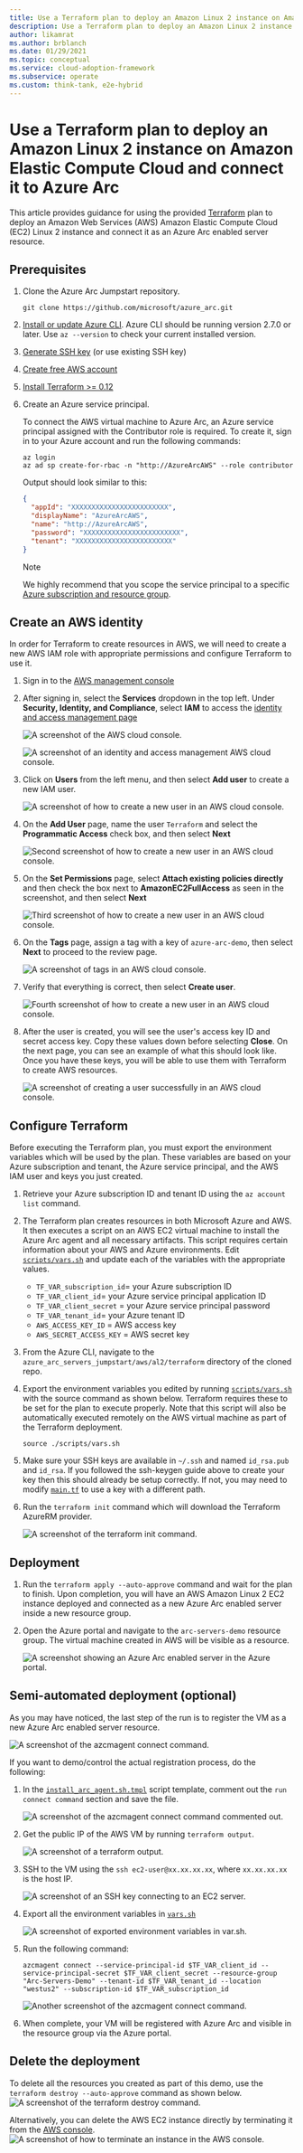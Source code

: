 ```yaml
---
title: Use a Terraform plan to deploy an Amazon Linux 2 instance on Amazon Elastic Compute Cloud and connect it to Azure Arc
description: Use a Terraform plan to deploy an Amazon Linux 2 instance on Amazon Elastic Compute Cloud and connect it to Azure Arc.
author: likamrat
ms.author: brblanch
ms.date: 01/29/2021
ms.topic: conceptual
ms.service: cloud-adoption-framework
ms.subservice: operate
ms.custom: think-tank, e2e-hybrid
---
```


# Use a Terraform plan to deploy an Amazon Linux 2 instance on Amazon Elastic Compute Cloud and connect it to Azure Arc

This article provides guidance for using the provided [Terraform](https://www.terraform.io/) plan to deploy an Amazon Web Services (AWS) Amazon Elastic Compute Cloud (EC2) Linux 2 instance and connect it as an Azure Arc enabled server resource.

## Prerequisites

1. Clone the Azure Arc Jumpstart repository.

    ```console
    git clone https://github.com/microsoft/azure_arc.git
    ```

2. [Install or update Azure CLI](/cli/azure/install-azure-cli). Azure CLI should be running version 2.7.0 or later. Use `az --version` to check your current installed version.

3. [Generate SSH key](https://help.github.com/articles/generating-a-new-ssh-key-and-adding-it-to-the-ssh-agent/) (or use existing SSH key)

4. [Create free AWS account](https://aws.amazon.com/premiumsupport/knowledge-center/create-and-activate-aws-account/)

5. [Install Terraform >= 0.12](https://learn.hashicorp.com/tutorials/terraform/install-cli)

6. Create an Azure service principal.

    To connect the AWS virtual machine to Azure Arc, an Azure service principal assigned with the Contributor role is required. To create it, sign in to your Azure account and run the following commands:

    ```console
    az login
    az ad sp create-for-rbac -n "http://AzureArcAWS" --role contributor
    ```

    Output should look similar to this:

    ```json
    {
      "appId": "XXXXXXXXXXXXXXXXXXXXXXXX",
      "displayName": "AzureArcAWS",
      "name": "http://AzureArcAWS",
      "password": "XXXXXXXXXXXXXXXXXXXXXXXX",
      "tenant": "XXXXXXXXXXXXXXXXXXXXXXXX"
    }
    ```

    > [!NOTE]
    > We highly recommend that you scope the service principal to a specific [Azure subscription and resource group](/cli/azure/ad/sp).

## Create an AWS identity

In order for Terraform to create resources in AWS, we will need to create a new AWS IAM role with appropriate permissions and configure Terraform to use it.

1. Sign in to the [AWS management console](https://console.aws.amazon.com/console/home)

2. After signing in, select the **Services** dropdown in the top left. Under **Security, Identity, and Compliance**, select **IAM** to access the [identity and access management page](https://console.aws.amazon.com/iam/home)

    ![A screenshot of the AWS cloud console.](./media/aws-terraform-al2/al2-aws-console.png)

    ![A screenshot of an identity and access management AWS cloud console.](./media/aws-terraform-al2/al2-aws-iam.png)

3. Click on **Users** from the left menu, and then select **Add user** to create a new IAM user.

    ![A screenshot of how to create a new user in an AWS cloud console.](./media/aws-terraform-al2/al2-new-user-1.png)

4. On the **Add User** page, name the user `Terraform` and select the **Programmatic Access** check box, and then select **Next**

    ![Second screenshot of how to create a new user in an AWS cloud console.](./media/aws-terraform-al2/al2-new-user-2.png)

5. On the **Set Permissions** page, select **Attach existing policies directly** and then check the box next to **AmazonEC2FullAccess** as seen in the screenshot, and then select **Next**

    ![Third screenshot of how to create a new user in an AWS cloud console.](./media/aws-terraform-al2/al2-new-user-3.png)

6. On the **Tags** page, assign a tag with a key of `azure-arc-demo`, then select **Next** to proceed to the review page.

    ![A screenshot of tags in an AWS cloud console.](./media/aws-terraform-al2/al2-tags.png)

7. Verify that everything is correct, then select **Create user**.

    ![Fourth screenshot of how to create a new user in an AWS cloud console.](./media/aws-terraform-al2/al2-new-user-4.png)

8. After the user is created, you will see the user's access key ID and secret access key. Copy these values down before selecting **Close**. On the next page, you can see an example of what this should look like. Once you have these keys, you will be able to use them with Terraform to create AWS resources.

    ![A screenshot of creating a user successfully in an AWS cloud console.](./media/aws-terraform-al2/al2-new-user-5.png)

## Configure Terraform

Before executing the Terraform plan, you must export the environment variables which will be used by the plan. These variables are based on your Azure subscription and tenant, the Azure service principal, and the AWS IAM user and keys you just created.

1. Retrieve your Azure subscription ID and tenant ID using the `az account list` command.

2. The Terraform plan creates resources in both Microsoft Azure and AWS. It then executes a script on an AWS EC2 virtual machine to install the Azure Arc agent and all necessary artifacts. This script requires certain information about your AWS and Azure environments. Edit [`scripts/vars.sh`](https://github.com/microsoft/azure_arc/blob/main/azure_arc_servers_jumpstart/aws/AL2/terraform/scripts/vars.sh) and update each of the variables with the appropriate values.

    - `TF_VAR_subscription_id`= your Azure subscription ID
    - `TF_VAR_client_id`= your Azure service principal application ID
    - `TF_VAR_client_secret` = your Azure service principal password
    - `TF_VAR_tenant_id`= your Azure tenant ID
    - `AWS_ACCESS_KEY_ID` = AWS access key
    - `AWS_SECRET_ACCESS_KEY` = AWS secret key

3. From the Azure CLI, navigate to the `azure_arc_servers_jumpstart/aws/al2/terraform` directory of the cloned repo.

4. Export the environment variables you edited by running [`scripts/vars.sh`](https://github.com/microsoft/azure_arc/blob/main/azure_arc_servers_jumpstart/aws/AL2/terraform/scripts/vars.sh) with the source command as shown below. Terraform requires these to be set for the plan to execute properly. Note that this script will also be automatically executed remotely on the AWS virtual machine as part of the Terraform deployment.

    ```console
    source ./scripts/vars.sh
    ```

5. Make sure your SSH keys are available in `~/.ssh` and named `id_rsa.pub` and `id_rsa`. If you followed the ssh-keygen guide above to create your key then this should already be setup correctly. If not, you may need to modify [`main.tf`](https://github.com/microsoft/azure_arc/blob/main/azure_arc_servers_jumpstart/aws/AL2/terraform/main.tf) to use a key with a different path.

6. Run the `terraform init` command which will download the Terraform AzureRM provider.

    ![A screenshot of the `terraform init` command.](./media/aws-terraform-al2/al2-terraform-init.png)

## Deployment

1. Run the `terraform apply --auto-approve` command and wait for the plan to finish. Upon completion, you will have an AWS Amazon Linux 2 EC2 instance deployed and connected as a new Azure Arc enabled server inside a new resource group.

2. Open the Azure portal and navigate to the `arc-servers-demo` resource group. The virtual machine created in AWS will be visible as a resource.

    ![A screenshot showing an Azure Arc enabled server in the Azure portal.](./media/aws-terraform-al2/al2-server.png)

## Semi-automated deployment (optional)

As you may have noticed, the last step of the run is to register the VM as a new Azure Arc enabled server resource.

  ![A screenshot of the `azcmagent connect` command.](./media/aws-terraform-al2/al2-azcmagent.png)

If you want to demo/control the actual registration process, do the following:

1. In the [`install_arc_agent.sh.tmpl`](https://github.com/microsoft/azure_arc/blob/main/azure_arc_servers_jumpstart/aws/AL2/terraform/scripts/install_arc_agent.sh.tmpl) script template, comment out the `run connect command` section and save the file.

    ![A screenshot of the `azcmagent connect` command commented out.](./media/aws-terraform-al2/al2-azcmagent-commented.png)

2. Get the public IP of the AWS VM by running `terraform output`.

    ![A screenshot of a terraform output.](./media/aws-terraform-al2/al2-terraform-output.png)

3. SSH to the VM using the `ssh ec2-user@xx.xx.xx.xx`, where `xx.xx.xx.xx` is the host IP.

    ![A screenshot of an SSH key connecting to an EC2 server.](./media/aws-terraform-al2/al2-ssh.png)

4. Export all the environment variables in [`vars.sh`](https://github.com/microsoft/azure_arc/blob/main/azure_arc_servers_jumpstart/aws/AL2/terraform/scripts/vars.sh)

    ![A screenshot of exported environment variables in `var.sh`.](./media/aws-terraform-al2/al2-export-variables.png)

5. Run the following command:

    ```console
    azcmagent connect --service-principal-id $TF_VAR_client_id --service-principal-secret $TF_VAR_client_secret --resource-group "Arc-Servers-Demo" --tenant-id $TF_VAR_tenant_id --location "westus2" --subscription-id $TF_VAR_subscription_id
    ```

    ![Another screenshot of the `azcmagent connect` command.](./media/aws-terraform-al2/al2-azcmagent-2.png)

6. When complete, your VM will be registered with Azure Arc and visible in the resource group via the Azure portal.

## Delete the deployment

To delete all the resources you created as part of this demo, use the `terraform destroy --auto-approve` command as shown below.
    ![A screenshot of the `terraform destroy` command.](./media/aws-terraform-al2/al2-terraform-destroy.png)

Alternatively, you can delete the AWS EC2 instance directly by terminating it from the [AWS console](https://console.aws.amazon.com/ec2/v2/home).
    ![A screenshot of how to terminate an instance in the AWS console.](./media/aws-terraform-al2/al2-terminate.png)
